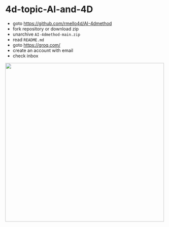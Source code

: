 # 4d-topic-AI-and-4D

* goto https://github.com/rmello4d/AI-4dmethod
* fork repository or download zip
* unarchive `AI-4dmethod-main.zip`
* read `README.md`
* goto https://groq.com/
* create an account with email
* check inbox

<img src="https://github.com/user-attachments/assets/67038dab-8bdf-4e1d-a860-ec29c17d5481" width=500 height=auto />
